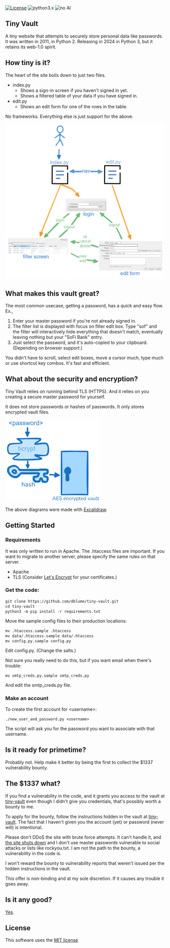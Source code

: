 [![License](https://img.shields.io/badge/license-MIT_license-blue.svg)](https://raw.githubusercontent.com/dblume/tiny-vault/main/LICENSE)
![python3.x](https://img.shields.io/badge/python-3.x-green.svg)
![no AI](https://img.shields.io/badge/no_AI-blue.svg)

## Tiny Vault

A tiny website that attempts to securely store personal data like passwords.
It was written in 2011, in Python 2. Releasing in 2024 in Python 3, but it retains
its web-1.0 spirit.


## How tiny is it?

The heart of the site boils down to just two files.

- index.py
  - Shows a sign-in screen if you haven't signed in yet.
  - Shows a filtered table of your data if you have signed in.
- edit.py
  - Shows an edit form for one of the rows in the table.

No frameworks. Everything else is just support for the above.

![tiny-vault-flow.png](https://raw.githubusercontent.com/dblume/tiny-vault/main/images/tiny-vault-flow.png)


## What makes this vault great?

The most common usecase, getting a password, has a quick and easy flow. Ex.,

1. Enter your master password if you're not already signed in.
2. The filter list is displayed with focus on filter edit box. Type "sof" and
   the filter will interactively hide everything that doesn't match, eventually
   leaving nothing but your "SoFi Bank" entry.
3. Just select the password, and it's auto-copied to your clipboard. (Depending
   on browser support.)

You didn't have to scroll, select edit boxes, move a cursor much, type much or
use shortcut key combos. It's fast and efficient.

## What about the security and encryption?

Tiny Vault relies on running behind TLS (HTTPS). And it relies on you creating
a secure master password for yourself.

It does not store passwords or hashes of passwords. It only stores encrypted
vault files.

![tiny-vault-security.png](https://raw.githubusercontent.com/dblume/tiny-vault/main/images/tiny-vault-security.png)

The above diagrams were made with [Excalidraw](https://excalidraw.com/).


## Getting Started

### Requirements

It was only written to run in Apache. The .htaccess files are important.
If you want to migrate to another server, please specify the same rules on that server.

- Apache
- TLS (Consider [Let's Encrypt](https://letsencrypt.org/) for your certificates.)


### Get the code:

    git clone https://github.com/dblume/tiny-vault.git
    cd tiny-vault
    python3 -m pip install -r requirements.txt

Move the sample config files to their production locations:

    mv .htaccess.sample .htaccess
    mv data/.htaccess.sample data/.htaccess
    mv config.py.sample config.py

Edit config.py. (Change the salts.)

Not sure you really need to do this, but if you want email when there's trouble:

    mv smtp_creds.py.sample smtp_creds.py

And edit the smtp\_creds.py file.


### Make an account

To create the first account for \<username>:

    ./new_user_and_password.py <username>

The script will ask you for the password you want to associate with that username.


## Is it ready for primetime?

Probably not. Help make it better by being the first to collect the $1337 
vulnerability bounty.


## The $1337 what?

If you find a vulnerability in the code, and it grants you access to the vault
at [tiny-vault](https://tiny-vault.betterfool.com/) even though I didn't give
you credentials, that's possibly worth a bounty to me.

To apply for the bounty, follow the instructions hidden in the vault at
[tiny-vault](https://tiny-vault.betterfool.com/). The fact that I haven't
given you the account (yet) or password (never will) is intentional.

Please don't DDoS the site with brute force attempts. It can't handle it, and
[the site shuts down](https://github.com/dblume/tiny-vault/blob/main/transactionlog.py#L83)
and I don't use master passwords vulnerable to social attacks or lists like
rockyou.txt. I am not the path to the bounty, a vulnerability in the code is.

I won't reward the bounty to vulnerability reports that weren't issued per the
hidden instructions in the vault.

This offer is non-binding and at my sole discretion. If it causes any trouble
it goes away.


## Is it any good?

[Yes](https://news.ycombinator.com/item?id=3067434).


## License

This software uses the [MIT license](https://raw.githubusercontent.com/dblume/tiny-vault/main/LICENSE)
